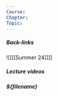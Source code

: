 ```yaml
---
Course: 
Chapter: 
Topic:
---
```

##### Back-links
![[[[Summer 24]]]]
##### Lecture videos


##### ${filename}
